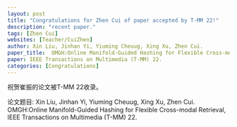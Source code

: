 ```yaml
---
layout: post
title: "Congratulations for Zhen Cui of paper accepted by T-MM 22!"
description: "recent paper."
tags: [Zhen Cui]
websites: [Teacher/CuiZhen]
author: Xin Liu, Jinhan Yi, Yiuming Cheuug, Xing Xu, Zhen Cui.
paper_title:  OMGH:Online Manifold-Guided Hashing for Flexible Cross-modal Retrieval.
paper: IEEE Transactions on Multimedia (T-MM) 22.
categories: [Congratulations]
---
```

祝贺崔振的论文被T-MM 22收录。

论文题目: Xin Liu, Jinhan Yi, Yiuming Cheuug, Xing Xu, Zhen Cui. OMGH:Online Manifold-Guided Hashing for Flexible Cross-modal Retrieval, IEEE Transactions on Multimedia (T-MM) 22.